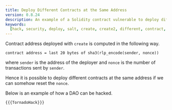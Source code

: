 ```yaml
---
title: Deploy Different Contracts at the Same Address
version: 0.8.24
description: An example of a Solidity contract vulnerable to deploy different contracts at the same address
keywords:
  [hack, security, deploy, salt, create, create2, different, contract, same, address]
---
```


Contract address deployed with `create` is computed in the following way.

```
contract address = last 20 bytes of sha3(rlp_encode(sender, nonce))
```

where `sender` is the address of the deployer and `nonce` is the number of transactions sent by `sender`.

Hence it is possible to deploy different contracts at the same address if we can somehow reset the `nonce`.

Below is an example of how a DAO can be hacked.

```solidity
{{{TornadoHack}}}
```
